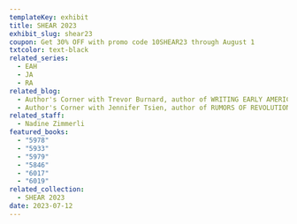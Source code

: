 ```yaml
---
templateKey: exhibit
title: SHEAR 2023
exhibit_slug: shear23
coupon: Get 30% OFF with promo code 10SHEAR23 through August 1
txtcolor: text-black
related_series:
  - EAH
  - JA
  - RA
related_blog:
  - Author's Corner with Trevor Burnard, author of WRITING EARLY AMERICA
  - Author's Corner with Jennifer Tsien, author of RUMORS OF REVOLUTION
related_staff:
  - Nadine Zimmerli
featured_books:
  - "5978"
  - "5933"
  - "5979"
  - "5846"
  - "6017"
  - "6019"
related_collection:
  - SHEAR 2023
date: 2023-07-12
---
```

